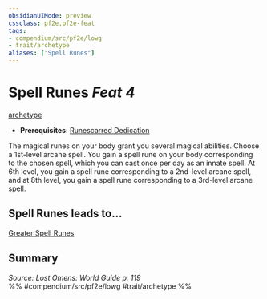 ```yaml
---
obsidianUIMode: preview
cssclass: pf2e,pf2e-feat
tags:
- compendium/src/pf2e/lowg
- trait/archetype
aliases: ["Spell Runes"]
---
```

# Spell Runes  *Feat 4*  
[archetype](archetype.md "Archetype Feat Trait")  

- **Prerequisites**: [Runescarred Dedication](runescarred-dedication-lowg.md)

The magical runes on your body grant you several magical abilities. Choose a 1st-level arcane spell. You gain a spell rune on your body corresponding to the chosen spell, which you can cast once per day as an innate spell. At 6th level, you gain a spell rune corresponding to a 2nd-level arcane spell, and at 8th level, you gain a spell rune corresponding to a 3rd-level arcane spell.

## Spell Runes leads to...

[Greater Spell Runes](greater-spell-runes-lowg.md)

## Summary

*Source: Lost Omens: World Guide p. 119*  
%% #compendium/src/pf2e/lowg #trait/archetype %%